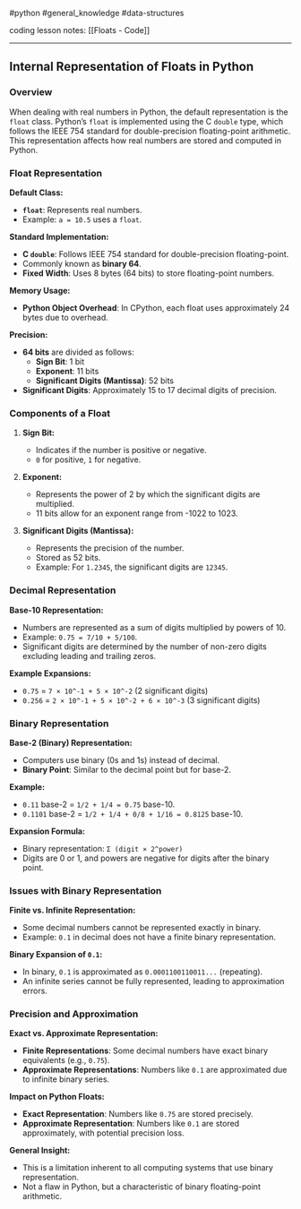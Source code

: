 #python #general_knowledge #data-structures 

coding lesson notes: [[Floats - Code]]

---
## Internal Representation of Floats in Python

### Overview

When dealing with real numbers in Python, the default representation is the `float` class. Python’s `float` is implemented using the C `double` type, which follows the IEEE 754 standard for double-precision floating-point arithmetic. This representation affects how real numbers are stored and computed in Python.

### Float Representation

**Default Class:**
- **`float`**: Represents real numbers.
- Example: `a = 10.5` uses a `float`.

**Standard Implementation:**
- **C `double`**: Follows IEEE 754 standard for double-precision floating-point.
- Commonly known as **binary 64**.
- **Fixed Width**: Uses 8 bytes (64 bits) to store floating-point numbers.

**Memory Usage:**
- **Python Object Overhead**: In CPython, each float uses approximately 24 bytes due to overhead.

**Precision:**
- **64 bits** are divided as follows:
  - **Sign Bit**: 1 bit
  - **Exponent**: 11 bits
  - **Significant Digits (Mantissa)**: 52 bits
- **Significant Digits**: Approximately 15 to 17 decimal digits of precision.

### Components of a Float

1. **Sign Bit:**
   - Indicates if the number is positive or negative.
   - `0` for positive, `1` for negative.

2. **Exponent:**
   - Represents the power of 2 by which the significant digits are multiplied.
   - 11 bits allow for an exponent range from -1022 to 1023.

3. **Significant Digits (Mantissa):**
   - Represents the precision of the number.
   - Stored as 52 bits.
   - Example: For `1.2345`, the significant digits are `12345`.

### Decimal Representation

**Base-10 Representation:**
- Numbers are represented as a sum of digits multiplied by powers of 10.
- Example: `0.75 = 7/10 + 5/100`.
- Significant digits are determined by the number of non-zero digits excluding leading and trailing zeros.

**Example Expansions:**
- `0.75` = `7 × 10^-1 + 5 × 10^-2` (2 significant digits)
- `0.256` = `2 × 10^-1 + 5 × 10^-2 + 6 × 10^-3` (3 significant digits)

### Binary Representation

**Base-2 (Binary) Representation:**
- Computers use binary (0s and 1s) instead of decimal.
- **Binary Point**: Similar to the decimal point but for base-2.

**Example:**
- `0.11` base-2 = `1/2 + 1/4 = 0.75` base-10.
- `0.1101` base-2 = `1/2 + 1/4 + 0/8 + 1/16 = 0.8125` base-10.

**Expansion Formula:**
- Binary representation: `Σ (digit × 2^power)`
- Digits are 0 or 1, and powers are negative for digits after the binary point.

### Issues with Binary Representation

**Finite vs. Infinite Representation:**
- Some decimal numbers cannot be represented exactly in binary.
- Example: `0.1` in decimal does not have a finite binary representation.

**Binary Expansion of `0.1`:**
- In binary, `0.1` is approximated as `0.0001100110011...` (repeating).
- An infinite series cannot be fully represented, leading to approximation errors.

### Precision and Approximation

**Exact vs. Approximate Representation:**
- **Finite Representations**: Some decimal numbers have exact binary equivalents (e.g., `0.75`).
- **Approximate Representations**: Numbers like `0.1` are approximated due to infinite binary series.

**Impact on Python Floats:**
- **Exact Representation**: Numbers like `0.75` are stored precisely.
- **Approximate Representation**: Numbers like `0.1` are stored approximately, with potential precision loss.

**General Insight:**
- This is a limitation inherent to all computing systems that use binary representation.
- Not a flaw in Python, but a characteristic of binary floating-point arithmetic.